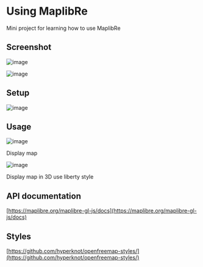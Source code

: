 # Using MaplibRe

Mini project for learning how to use MaplibRe

## Screenshot

![image](https://github.com/user-attachments/assets/3882f3a9-ca55-4455-8ef8-134a76e2445f)

![image](https://github.com/user-attachments/assets/1ab3bef7-588f-4c8c-b24f-a9d30ed829ea)

## Setup

![image](https://github.com/user-attachments/assets/a54b86a5-d593-4a32-a886-d8d55ce0a0cc)

## Usage

![image](https://github.com/user-attachments/assets/b3ab2ed1-c4c5-4ae2-b53e-a87192163f5f)

Display map

![image](https://github.com/user-attachments/assets/ad1a6d9c-36ee-4fdb-885e-2321f53d4683)

Display map in 3D use liberty style

## API documentation

[https://maplibre.org/maplibre-gl-js/docs](https://maplibre.org/maplibre-gl-js/docs)

## Styles

[https://github.com/hyperknot/openfreemap-styles/](https://github.com/hyperknot/openfreemap-styles/)
